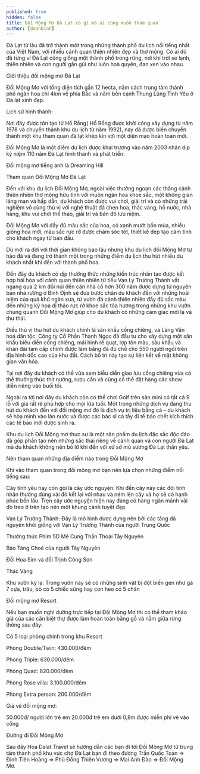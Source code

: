 ```yaml
---
published: true
hidden: false
title: Đồi Mộng Mơ Đà Lạt có gì mà ai cũng muốn tham quan
author: [doanbinh] 
---
```


Đà Lạt từ lâu đã trở thành một trong những thành phố du lịch nổi tiếng nhất của Việt Nam, với nhiều cảnh quan thiên nhiên đẹp và thơ mộng. Có ai đó đã từng ví Đà Lạt cũng giống một thành phố trong rừng, nơi khí trời se lạnh, thiên nhiên và con người gần gũi như luôn hoà quyện, đan xen vào nhau. 

Giới thiệu đồi mộng mơ Đà Lạt

Đồi Mộng Mơ với tổng diện tích gần 12 hecta, nằm cách trung tâm thành phố ngàn hoa chỉ 4km về phía Bắc và nằm bên cạnh Thung Lũng Tình Yêu ở Đà lạt xinh đẹp. 


Lịch sử hình thành:

Nơi đây được tôn tạo từ Hồ Rồng( Hồ Rồng được khởi công xây dựng từ năm 1978 và chuyển thành khu du lịch từ năm 1992), nay đã được biến chuyển thành một khu tham quan đà lạt khép kín với một diện mạo hoàn toàn mới.

Đồi Mộng Mơ là một điểm du lịch được khai trương vào năm 2003 nhân dịp kỷ niệm 110 năm Đà Lạt hình thành và phát triển.

Đồi mộng mơ tiếng anh là Dreaming Hill


Tham quan Đồi Mộng Mơ Đà Lạt

Đến với khu du lịch Đồi Mộng Mơ, ngoài việc thưởng ngoạn các thắng cảnh thiên nhiên thơ mộng hữu tình với muôn ngàn hoa khoe sắc, một không gian lãng mạn và hấp dẫn, du khách còn được vui chơi, giải trí và có những trải nghiệm vô cùng thú vị với nghệ thuật đá chen hoa, thác vàng, hồ nước, nhà hàng, khu vui chơi thể thao, giải trí và bán đồ lưu niệm.


Đồi Mộng Mơ với đầy đủ màu sắc của hoa, cỏ xanh mướt bốn mùa, nhiều giống hoa mới, màu sắc rực rỡ được chăm sóc tốt, thiết kế đẹp tạo cảm tình cho khách ngay từ ban đầu.


Dù mới ra đời với thời gian không bao lâu nhưng khu du lịch đồi Mộng Mơ tự hào đã và đang trở thành một trong những điểm du lịch thu hút nhiều du khách nhất khi đến với thành phố hoa.

Đến đây du khách có dịp thưởng thức những kiến trúc nhân tạo được kết hợp hài hòa với cảnh quan thiên nhiên từ tiểu Vạn Lý Trường Thành vắt ngang qua 2 km đồi núi đến căn nhà cổ hơn 300 năm được dựng từ nguyên bản nhà rường ở Bình Định sẽ đưa bước chân du khách đến với những hoài niệm của quá khứ ngàn xưa, từ vườn đá cảnh thiên nhiên đầy đủ sắc màu đến những kỳ hoa dị thảo rực rỡ khoe sắc tỏa hương trong những khu vườn chung quanh Đồi Mộng Mơ giúp cho du khách có những cảm giác mới lạ và thư thái.

Điều thú vị thu hút du khách chính là sân khấu cồng chiêng, và Làng Văn hoá dân tộc. Công ty Cổ Phần Thành Ngọc đã đầu tư cho xây dựng một sân khấu biểu diễn cồng chiêng, mái hình rẽ quạt, lợp tôn màu, sâu khấu và khán đài tam cấp chính được làm bằng đá đủ chỗ cho 550 người ngồi trên địa hình dốc cao của khu đất. Cách bố trí này tạo sự liên kết về mặt không gian văn hóa.

Tại nơi đây du khách có thể vừa xem biễu diễn giao lưu cồng chiêng vừa có thể thưởng thức thịt nướng, rượu cần và cũng có thể đặt hàng các show diễn riêng vào buổi tối.

Ngoài ra tới nơi đây du khách còn có thể chơi Golf trên sân mini có tất cả 9 lỗ với giá rất rẻ phù hợp cho mọi lứa tuổi. Một trong những dịch vụ đang thu hút du khách đến với đồi mộng mơ đó là dịch vụ trị liệu bằng cá – du khách sẽ hòa mình vào làn nước và được các bác sĩ cá tẩy đi tế bào chết kích thích các tế bào mới được sinh ra.


Khu du lịch Đồi Mộng mơ thực sự là một sản phẩm du lịch đặc sắc độc đáo đã góp phần tạo nên những sắc thái riêng về cảnh quan và con người Đà Lạt mà du khách không nên bỏ lỡ khi đến với xứ sở mù sương Đà Lạt thân yêu.

Nên tham quan những địa điểm nào trong Đồi Mộng Mơ

Khi vào tham quan trong đồi mộng mơ bạn nên lựa chọn những điểm nổi tiếng sau:

Cây tình yêu hay còn gọi là cây ước nguyện: Khi đến cây này các đôi tình nhân thường dùng vải đỏ kết lại với nhau và ném lên cây và họ sẽ có hạnh phúc bền lâu. Trẹn cây ước nguyện hiện nay đang có hàng ngàn mảnh vải đỏ treo ở trên tạo nên một khung cảnh tuyệt đẹp

Vạn Lý Trường Thành: Đây là mô hình đươc dựng nên bởi các tảng đá nguyên khối giống với Vạn Lý Trường Thành của người Trung Quốc

Thưởng thức Phim 5D Mê Cung Thần Thoại Tây Nguyên

Bảo Tàng Choé của người Tây Nguyên

Đồi Hoa Sim và đồi Trịnh Công Sơn

Thác Vàng

Khu vườn kỳ lạ: Trong vườn này sẽ có những sinh vật bị đột biến gen như gà 7 cựa, trâu, bò có 5 chiếc sừng hay con heo có 5 chân

Đồi mộng mơ Resort

Nếu bạn muốn nghỉ dưỡng trực tiếp tại Đồi Mộng Mơ thì có thể tham khảo giá của các căn biệt thự được làm hoàn toàn bằng gỗ và nằm giữa rừng thông sau đây:

Có 5 loại phòng chính trong khu Resort

Phòng Double/Twin: 430.000/đêm

Phòng Triple: 630.000/đêm

Phòng Quad: 820.000/đêm

Phòng Rose villa: 3.100.000/đêm

Phòng Extra person: 200.000/đêm


Giá vé đồi mộng mơ:

50.000đ/ người lớn trẻ em 20.000đ trẻ em dưới 0,8m được miễn phí vé vào cổng

Đường đi Đồi Mộng Mơ

Sau đây Hoa Dalat Travel sẽ hướng dẫn các bạn đi tới Đồi Mộng Mơ từ trung tâm thành phố khu vực chợ Đà Lạt bạn đi theo đường Trần Quốc Toản => Đinh Tiên Hoàng => Phù Đổng Thiên Vương => Mai Anh Đào => Đồi Mộng Mơ.
